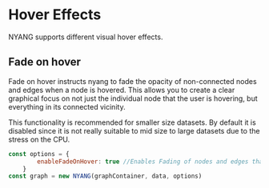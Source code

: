 # Hover Effects
NYANG supports different visual hover effects.

## Fade on hover
Fade on hover instructs nyang to fade the opacity of non-connected nodes and edges when a node is hovered. This allows you to create a clear graphical focus on not just the individual node that the user is hovering, but everything in its connected vicinity.

This functionality is recommended for smaller size datasets. By default it is disabled since it is not really suitable to mid size to large datasets due to the stress on the CPU.

```javascript
const options = {
        enableFadeOnHover: true //Enables Fading of nodes and edges that are not directly connected to the hovered node
    }
const graph = new NYANG(graphContainer, data, options)
```